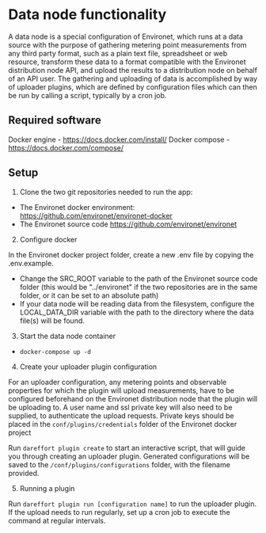 # Data node functionality

A data node is a special configuration of Environet, which runs at a data source with the purpose of gathering metering point measurements from any third party format, such as a plain text file, spreadsheet or web resource, transform these data to a format compatible with the Environet distribution node API, and upload the results to a distribution node on behalf of an API user.
The gathering and uploading of data is accomplished by way of uploader plugins, which are defined by configuration files which can then be run by calling a script, typically by a cron job.

## Required software
Docker engine - https://docs.docker.com/install/
Docker compose - https://docs.docker.com/compose/

## Setup

1. Clone the two git repositories needed to run the app:

- The Environet docker environment: https://github.com/environet/environet-docker
- The Environet source code https://github.com/environet/environet

2. Configure docker

In the Environet docker project folder, create a new .env file by copying the .env.example.

- Change the SRC_ROOT variable to the path of the Environet source code folder (this would be "../environet" if the two repositories are in the same folder, or it can be set to an absolute path)
- If your data node will be reading data from the filesystem, configure the LOCAL_DATA_DIR variable with the path to the directory where the data file(s) will be found.

3. Start the data node container

- `docker-compose up -d`

4. Create your uploader plugin configuration

For an uploader configuration, any metering points and observable properties for which the plugin will upload measurements, have to be configured beforehand on the Environet distribution node that the plugin will be uploading to.
A user name and ssl private key will also need to be supplied, to authenticate the upload requests.
Private keys should be placed in the `conf/plugins/credentials` folder of the Environet docker project

Run `dareffort plugin create` to start an interactive script, that will guide you through creating an uploader plugin.
Generated configurations will be saved to the `/conf/plugins/configurations` folder, with the filename provided.

5. Running a plugin

Run `dareffort plugin run [configuration name]` to run the uploader plugin. If the upload needs to run regularly, set up a cron job to execute the command at regular intervals.
